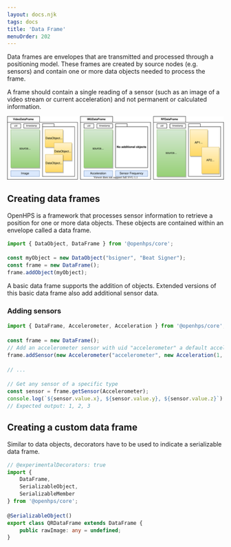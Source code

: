 ```yaml
---
layout: docs.njk
tags: docs
title: 'Data Frame'
menuOrder: 202
---
```

Data frames are envelopes that are transmitted and processed through a positioning model. These frames are created by source nodes (e.g. sensors) and contain one or more data objects needed to process the frame.

A frame should contain a single reading of a sensor (such as an image of a video stream or current acceleration) and not permanent or calculated information.

![Data frame visualization](/docs/core/media/images/dataframe.svg)

## Creating data frames
OpenHPS is a framework that processes sensor information to retrieve a position for one or more data objects. These objects are contained within an envelope called a data frame.

```ts twoslash
import { DataObject, DataFrame } from '@openhps/core';

const myObject = new DataObject("bsigner", "Beat Signer");
const frame = new DataFrame();
frame.addObject(myObject);
```

A basic data frame supports the addition of objects. Extended versions of this basic data frame also add additional sensor data.

### Adding sensors
```ts twoslash
import { DataFrame, Accelerometer, Acceleration } from '@openhps/core';

const frame = new DataFrame();
// Add an accelerometer sensor with uid "accelerometer" a default acceleration value and a frequency of 50 Hz
frame.addSensor(new Accelerometer("accelerometer", new Acceleration(1, 2, 3), 50));

// ...

// Get any sensor of a specific type
const sensor = frame.getSensor(Accelerometer);
console.log(`${sensor.value.x}, ${sensor.value.y}, ${sensor.value.z}`); 
// Expected output: 1, 2, 3
```

## Creating a custom data frame
Similar to data objects, decorators have to be used to indicate a serializable data frame.

```ts twoslash
// @experimentalDecorators: true
import { 
    DataFrame,
    SerializableObject,
    SerializableMember
} from '@openhps/core';

@SerializableObject()
export class QRDataFrame extends DataFrame {
    public rawImage: any = undefined;
}
```